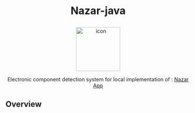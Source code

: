 # <p align="center"> Nazar-java </p>
<p align="center">
  <img alt="icon" src="https://i.imgur.com/dcLEEIn.png" width="120" height="120"> 
</p>
<p align="center">Electronic component detection system for local implementation of : <a href="https://github.com/aryaminus/nazar" target="_blank">Nazar App</a></p>

## Overview
